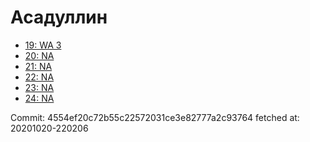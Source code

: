 # Асадуллин
- [19: WA 3](19.md)
- [20: NA](20.md)
- [21: NA](21.md)
- [22: NA](22.md)
- [23: NA](23.md)
- [24: NA](24.md)

Commit: 4554ef20c72b55c22572031ce3e82777a2c93764
 fetched at: 20201020-220206
